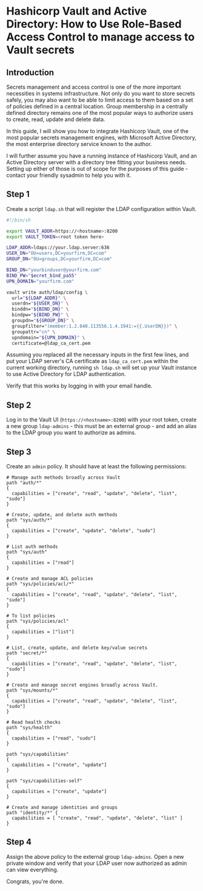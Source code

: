 # Hashicorp Vault and Active Directory: How to Use Role-Based Access Control to manage access to Vault secrets

## Introduction

Secrets management and access control is one of the more important necessities
in systems infrastructure. Not only do you want to store secrets safely, you
may also want to be able to limit access to them based on a set of policies
defined in a central location. Group membership in a centrally defined
directory remains one of the most popular ways to authorize users to create,
read, update and delete data.

In this guide, I will show you how to integrate Hashicorp Vault, one of the
most popular secrets management engines, with Microsoft Active Directory, the
most enterprise directory service known to the author. 

I will further assume you have a running instance of Hashicorp Vault, and an
Active Directory server with a directory tree fitting your business needs.
Setting up either of those is out of scope for the purposes of this guide -
contact your friendly sysadmin to help you with it.

## Step 1

Create a script `ldap.sh` that will register the LDAP configuration within Vault.

```sh
#!/bin/sh

export VAULT_ADDR=https://<hostname>:8200
export VAULT_TOKEN=<root token here>

LDAP_ADDR=ldaps://your.ldap.server:636
USER_DN="OU=users,DC=yourfirm,DC=com"
GROUP_DN="OU=groups,DC=yourfirm,DC=com"

BIND_DN="yourbinduser@yourfirm.com"
BIND_PW="$ecret_b1nd_pa55"
UPN_DOMAIN="yourfirm.com"

vault write auth/ldap/config \
  url="${LDAP_ADDR}" \
  userdn="${USER_DN}" \
  binddn="${BIND_DN}" \
  bindpw="${BIND_PW}" \
  groupdn="${GROUP_DN}" \
  groupfilter="(member:1.2.840.113556.1.4.1941:={{.UserDN}})" \
  groupattr="cn" \
  upndomain="${UPN_DOMAIN}" \
  certificate=@ldap_ca_cert.pem
```

Assuming you replaced all the necessary inputs in the first few lines, and put
your LDAP server's CA certificate as `ldap_ca_cert.pem` within the current
working directory, running `sh ldap.sh` will set up your Vault instance to use
Active Directory for LDAP authentication.

Verify that this works by logging in with your email handle.

## Step 2

Log in to the Vault UI (`https://<hostname>:8200`) with your root token, create
a new group `ldap-admins` - this must be an external group - and add an alias
to the LDAP group you want to authorize as admins.

## Step 3

Create an `admin` policy. It should have at least the following permissions:
```hcl
# Manage auth methods broadly across Vault
path "auth/*"
{
  capabilities = ["create", "read", "update", "delete", "list", "sudo"]
}

# Create, update, and delete auth methods
path "sys/auth/*"
{
  capabilities = ["create", "update", "delete", "sudo"]
}

# List auth methods
path "sys/auth"
{
  capabilities = ["read"]
}

# Create and manage ACL policies
path "sys/policies/acl/*"
{
  capabilities = ["create", "read", "update", "delete", "list", "sudo"]
}

# To list policies
path "sys/policies/acl"
{
  capabilities = ["list"]
}

# List, create, update, and delete key/value secrets
path "secret/*"
{
  capabilities = ["create", "read", "update", "delete", "list", "sudo"]
}

# Create and manage secret engines broadly across Vault.
path "sys/mounts/*"
{
  capabilities = ["create", "read", "update", "delete", "list", "sudo"]
}

# Read health checks
path "sys/health"
{
  capabilities = ["read", "sudo"]
}

path "sys/capabilities"
{
  capabilities = ["create", "update"]
}

path "sys/capabilities-self"
{
  capabilities = ["create", "update"]
}

# Create and manage identities and groups
path "identity/*" { 
  capabilities = [ "create", "read", "update", "delete", "list" ]
}
```

## Step 4

Assign the above policy to the external group `ldap-admins`. Open a new private
window and verify that your LDAP user now authorized as admin can view
everything.

Congrats, you're done.

